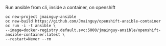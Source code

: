 Run ansible from cli, inside a container, on openshift
```/bin/bash
oc new-project jmainguy-ansible
oc new-build https://github.com/Jmainguy/openshift-ansible-container
oc run -i -t ansible \
--image=docker-registry.default.svc:5000/jmainguy-ansible/openshift-ansible-container:latest \
--restart=Never --rm
```
